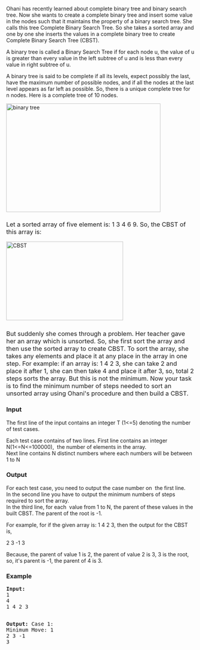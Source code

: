 <p>Ohani has recently learned about complete binary tree and binary search tree. Now she wants to create a complete binary tree and insert some value in the nodes such that it maintains the property of a binary search tree. She calls this tree Complete Binary Search Tree. So she takes a sorted array and one by one she inserts the values in a complete binary tree to create Complete Binary Search Tree (CBST).</p>
<p>A binary tree is called a Binary Search Tree if for each node u, the value of u is greater than every value in the left subtree of u and is less than every value in right subtree of u.</p>
<p>A binary tree is said to be complete if all its levels, expect possibly the last, have the maximum number of possible nodes, and if all the nodes at the last level appears as far left as possible. So, there is a unique complete tree for n nodes. Here is a complete tree of 10 nodes.</p>
<p><img src="file://WfTewylT.png" alt="binary tree" width="413" height="291"></p>
<h3><span style="font-weight: normal;">Let a sorted array of five element is: 1 3 4 6 9. So, the CBST of this array is:</span></h3>
<p><span style="font-weight: normal;"><img src="file://MvSTZ1Kq.png" alt="CBST" width="313" height="211">&nbsp;</span></p>
<h3><span style="font-weight: normal;">But suddenly she comes through a problem. Her teacher gave her an array which is unsorted. So, she first sort the array and then use the sorted array to create CBST. To sort the array, she takes any elements and place it at any place in the array in one step. For example: if an array is: 1 4 2 3, she can take 2 and place it after 1, she can then take 4 and place it after 3, so, total 2 steps sorts the array. But this is not the minimum. Now your task is to find the minimum number of steps needed to sort an unsorted array using Ohani's procedure and then build a CBST.</span></h3>
<h3>Input</h3>
<p>The first line of the input contains an integer T (1&lt;=5) denoting the number of test cases.</p>
<p>Each test case contains of two lines. First line contains an integer N(1&lt;=N&lt;=100000), &nbsp;the number of elements in the array.<br>Next line contains N distinct numbers where each numbers will be between 1 to N&nbsp;</p>
<h3>Output</h3>
<p>For each test case, you need to output the case number on &nbsp;the first line.<br>In the second line you have to output the minimum numbers of steps required to sort the array.<br>In the third line, for each &nbsp;value from 1 to N, the parent of these values in the built CBST. The parent of the root is -1.</p>
<p>For example, for if the given array is: 1 4 2 3, then the output for the CBST is,</p>
<p>2 3 -1 3</p>
<p>Because, the parent of value 1 is 2, the parent of value 2 is 3, 3 is the root, so, it's parent is -1, the parent of 4 is 3.</p>
<h3>Example</h3>
<pre><strong>Input:</strong>
1<br>4<br>1 4 2 3

<strong>Output:</strong>
Case 1:<br>Minimum Move:&nbsp;1<br>2 3 -1 3&nbsp;</pre>